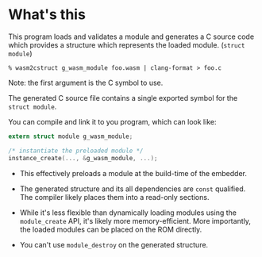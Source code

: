 # What's this

This program loads and validates a module and generates a C source code
which provides a structure which represents the loaded module.
(`struct module`)

```shell
% wasm2cstruct g_wasm_module foo.wasm | clang-format > foo.c 
```

Note: the first argument is the C symbol to use.

The generated C source file contains a single exported symbol for the
`struct module`.

You can compile and link it to you program, which can look like:

```c
extern struct module g_wasm_module;

/* instantiate the preloaded module */
instance_create(..., &g_wasm_module, ...);
```

* This effectively preloads a module at the build-time of the embedder.

* The generated structure and its all dependencies are `const` qualified.
  The compiler likely places them into a read-only sections.

* While it's less flexible than dynamically loading modules using
  the `module_create` API, it's likely more memory-efficient.
  More importantly, the loaded modules can be placed on the ROM directly.

* You can't use `module_destroy` on the generated structure.

